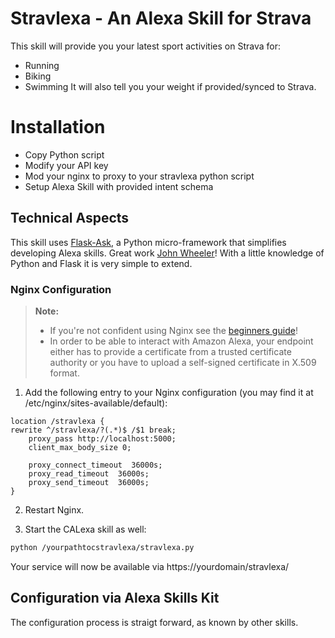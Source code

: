 # Stravlexa - An Alexa Skill for Strava

This skill will provide you your latest sport activities on Strava for:
 - Running
 - Biking 
 - Swimming
It will also tell you your weight if provided/synced to Strava.

# Installation
- Copy Python script
- Modify your API key
- Mod your nginx to proxy to your stravlexa python script
- Setup Alexa Skill with provided intent schema

## Technical Aspects
This skill uses [Flask-Ask](https://flask-ask.readthedocs.io), a Python micro-framework that simplifies developing Alexa skills. Great work [John Wheeler](https://twitter.com/johnwheeler_)! With a little knowledge of Python and Flask it is very simple to extend.

### Nginx Configuration
> **Note:**
> - If you're not confident using Nginx see the [beginners guide](http://nginx.org/en/docs/beginners_guide.html)!
> - In order to be able to interact with Amazon Alexa, your endpoint either has to provide a certificate from a trusted certificate authority or you have to upload a self-signed certificate in X.509 format.

1) Add the following entry to your Nginx configuration (you may find it at /etc/nginx/sites-available/default):
```nginx
location /stravlexa {
rewrite ^/stravlexa/?(.*)$ /$1 break;
    proxy_pass http://localhost:5000;
    client_max_body_size 0;

    proxy_connect_timeout  36000s;
    proxy_read_timeout  36000s;
    proxy_send_timeout  36000s;
}
```
2) Restart Nginx.

3) Start the CALexa skill as well:
```sh
python /yourpathtocstravlexa/stravlexa.py
```
Your service will now be available via https://yourdomain/stravlexa/


## Configuration via Alexa Skills Kit

The configuration process is straigt forward, as known by other skills.
